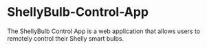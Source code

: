 # ShellyBulb-Control-App
The ShellyBulb Control App is a web application that allows users to remotely control their Shelly smart bulbs. 
